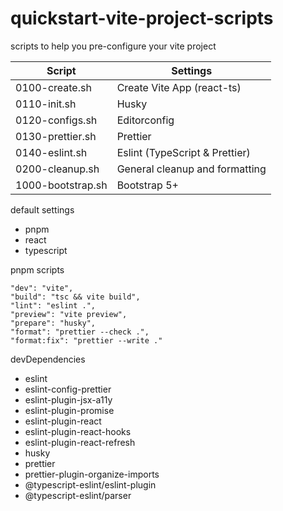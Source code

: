 # quickstart-vite-project-scripts

scripts to help you pre-configure your vite project

| Script | Settings |
| ------ | -------- |
| 0100-create.sh     | Create Vite App (react-ts) |
| 0110-init.sh       | Husky |
| 0120-configs.sh    | Editorconfig |
| 0130-prettier.sh   | Prettier |
| 0140-eslint.sh     | Eslint (TypeScript & Prettier) |
| 0200-cleanup.sh    | General cleanup and formatting |
| 1000-bootstrap.sh  | Bootstrap 5+ |

default settings

- pnpm
- react
- typescript

pnpm scripts

```
"dev": "vite",
"build": "tsc && vite build",
"lint": "eslint .",
"preview": "vite preview",
"prepare": "husky",
"format": "prettier --check .",
"format:fix": "prettier --write ."
```

devDependencies

- eslint
- eslint-config-prettier
- eslint-plugin-jsx-a11y
- eslint-plugin-promise
- eslint-plugin-react
- eslint-plugin-react-hooks
- eslint-plugin-react-refresh
- husky
- prettier
- prettier-plugin-organize-imports
- @typescript-eslint/eslint-plugin
- @typescript-eslint/parser
